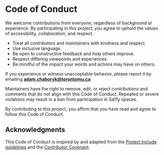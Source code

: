 # Code of Conduct
We welcome contributions from everyone, regardless of background or experience. By participating in this project, you agree to uphold the values of accessibility, collaboration, and respect.

- Treat all contributors and maintainers with kindness and respect.
- Use inclusive language.
- Be open to constructive feedback and help others improve.
- Respect differing viewpoints and experiences.
- Be mindful of the impact your words and actions may have on others.

If you experience or witness unacceptable behavior, please report it by emailing **adam.chaboryk@torontomu.ca**

Maintainers have the right to remove, edit, or reject contributions and comments that do not align with this Code of Conduct. Repeated or severe violations may result in a ban from participation in Sa11y spaces.

By contributing to this project, you affirm that you have read and agree to follow this Code of Conduct.

## Acknowledgments
This Code of Conduct is inspired by and adapted from the [Project Include guidelines](https://projectinclude.org/writing_cocs) and the [Contributor Covenant](https://www.contributor-covenant.org/).